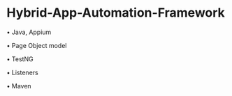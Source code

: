 # Hybrid-App-Automation-Framework

• Java, Appium

• Page Object model

• TestNG

• Listeners

• Maven
